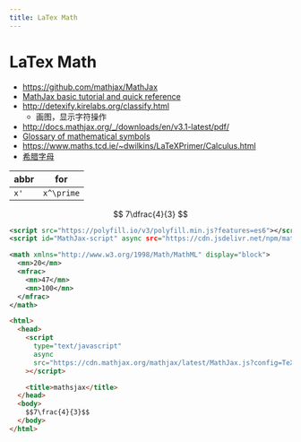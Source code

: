 ```yaml
---
title: LaTex Math
---
```


# LaTex Math

- https://github.com/mathjax/MathJax
- [MathJax basic tutorial and quick reference](https://math.meta.stackexchange.com/a/19678/636093)
- http://detexify.kirelabs.org/classify.html
  - 画图，显示字符操作
- http://docs.mathjax.org/_/downloads/en/v3.1-latest/pdf/
- [Glossary of mathematical symbols](https://en.wikipedia.org/wiki/Glossary_of_mathematical_symbols)
- https://www.maths.tcd.ie/~dwilkins/LaTeXPrimer/Calculus.html
- [希腊字母](https://zh.wikipedia.org/wiki/希腊字母)

| abbr | for        |
| ---- | ---------- |
| `x'` | `x^\prime` |

$$
7\dfrac{4}{3}
$$

```xml title="MathML"
<script src="https://polyfill.io/v3/polyfill.min.js?features=es6"></script>
<script id="MathJax-script" async src="https://cdn.jsdelivr.net/npm/mathjax@3/es5/tex-mml-chtml.js"></script>

<math xmlns="http://www.w3.org/1998/Math/MathML" display="block">
  <mn>20</mn>
  <mfrac>
    <mn>47</mn>
    <mn>100</mn>
  </mfrac>
</math>
```

```html
<html>
  <head>
    <script
      type="text/javascript"
      async
      src="https://cdn.mathjax.org/mathjax/latest/MathJax.js?config=TeX-MML-AM_CHTML"
    ></script>

    <title>mathsjax</title>
  </head>
  <body>
    $$7\frac{4}{3}$$
  </body>
</html>
```
